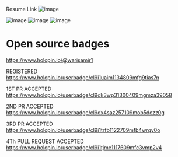Resume Link 
![image](https://user-images.githubusercontent.com/77074869/229276635-5521ff95-5589-49f6-82aa-6b5253e2b400.png)

![image](https://user-images.githubusercontent.com/77074869/227695666-04e804db-e1bc-429d-9fc6-7e8f60b42945.png)
![image](https://user-images.githubusercontent.com/77074869/232261373-0a192405-64c9-4aed-9886-bc1fc9d38230.png)
![image](https://user-images.githubusercontent.com/77074869/232261468-133edc42-f946-425c-8ddc-d72a6cd9e730.png)


# Open source badges
https://www.holopin.io/@warisamir1

REGISTERED
https://www.holopin.io/userbadge/cl9i1uaim1134809mfg9tias7n

1ST PR ACCEPTED
https://www.holopin.io/userbadge/cl9dk3wp31300409mgmza39058

2ND PR ACCEPTED
https://www.holopin.io/userbadge/cl9dx4saz257109mob5dczz0g

3RD PR ACCEPTED
https://www.holopin.io/userbadge/cl9i1trfb1122709mfb4wrqv0o

4Th PULL REQUEST ACCEPTED
https://www.holopin.io/userbadge/cl9i1tjme1117609mfc3vmp2v4
